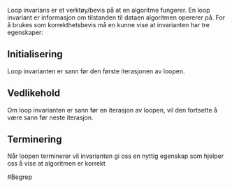 Loop invarians er et verktøy/bevis på at en algoritme fungerer.
En loop invariant er informasjon om tilstanden til dataen algoritmen opererer på.
For å brukes som korrekthetsbevis må en kunne vise at invarianten har tre egenskaper:

## Initialisering
Loop invarianten er sann før den første iterasjonen av loopen.

## Vedlikehold
Om loop invarianten er sann før en iterasjon av loopen,
vil den fortsette å være sann før neste iterasjon.

## Terminering
Når loopen terminerer vil invarianten gi oss en nyttig egenskap som hjelper oss å vise at
algoritmen er korrekt

#Begrep